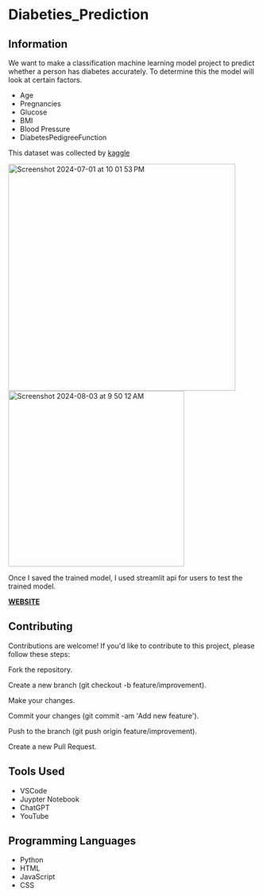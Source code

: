 # Diabeties_Prediction

## Information

We want to make a classification machine learning model project to predict whether a person has diabetes accurately. 
To determine this the model will look at certain factors. 
- Age
- Pregnancies
- Glucose
- BMI
- Blood Pressure
- DiabetesPedigreeFunction

This dataset was collected by [kaggle](https://www.kaggle.com/datasets/akshaydattatraykhare/diabetes-dataset)

<img width="457" alt="Screenshot 2024-07-01 at 10 01 53 PM" src="https://github.com/riteshpen/Diabeties_Prediction/assets/147536351/7e6acc58-32c0-4ea9-a6ef-87d3401b5f70">

<img width="354" alt="Screenshot 2024-08-03 at 9 50 12 AM" src="https://github.com/user-attachments/assets/eef6f4ca-bbec-4a74-9a93-60595fd5d6a4">

Once I saved the trained model, I used streamlit api for users to test the trained model. 

**[WEBSITE](https://7407-2600-1702-4eb3-78e0-3d98-95d-f15d-175a.ngrok-free.app/)**

## Contributing
Contributions are welcome! If you'd like to contribute to this project, please follow these steps:

Fork the repository.

Create a new branch (git checkout -b feature/improvement).

Make your changes.

Commit your changes (git commit -am 'Add new feature').

Push to the branch (git push origin feature/improvement).

Create a new Pull Request.

## Tools Used
- VSCode
- Juypter Notebook
- ChatGPT
- YouTube

## Programming Languages
- Python
- HTML
- JavaScript
- CSS

